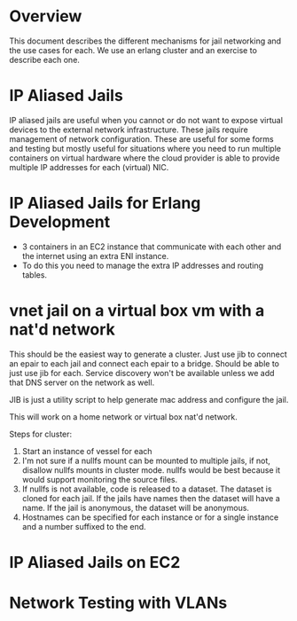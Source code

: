 Overview
========

This document describes the different mechanisms for jail networking and the use cases for each.  We
use an erlang cluster and an exercise to describe each one.

IP Aliased Jails
================

IP aliased jails are useful when you cannot or do not want to expose virtual devices to the external network
infrastructure.  These jails require management of network configuration.  These are useful for some forms
and testing but mostly useful for situations where you need to run multiple containers on virtual hardware
where the cloud provider is able to provide multiple IP addresses for each (virtual) NIC.

IP Aliased Jails for Erlang Development
=======================================

* 3 containers in an EC2 instance that communicate with each other and the internet using an extra ENI instance.
* To do this you need to manage the extra IP addresses and routing tables.

vnet jail on a virtual box vm with a nat'd network
==================================================

This should be the easiest way to generate a cluster.  Just use jib to connect an epair to each jail and connect each
epair to a bridge.  Should be able to just use jib for each.  Service discovery won't be available unless we add that
DNS server on the network as well.  

JIB is just a utility script to help generate mac address and configure the jail.

This will work on a home network or virtual box nat'd network.

Steps for cluster:

1. Start an instance of vessel for each
2. I'm not sure if a nullfs mount can be mounted to multiple jails, if not, disallow nullfs mounts in cluster mode.
nullfs would be best because it would support monitoring the source files.
3. If nullfs is not available, code is released to a dataset.  The dataset is cloned for each jail.  If the jails have
names then the dataset will have a name.  If the jail is anonymous, the dataset will be anonymous.
4. Hostnames can be specified for each instance or for a single instance and a number suffixed to the end.

IP Aliased Jails on EC2
=======================

Network Testing with VLANs
===========================